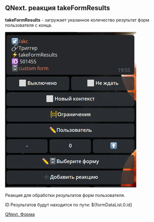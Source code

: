 ## QNext. реакция takeFormResults

**takeFormResults** - загружает указанное количество результат форм пользователя с конца.

![](./1.png)

Реакция для обработки результатов форм пользователя.

ID Результатов будут находится по пути: ${formDataList.0.id}



[QNext. Форма](/docs-test/_export/admin/forms-about)

